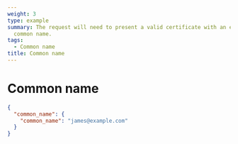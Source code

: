 ```yaml
---
weight: 3
type: example
summary: The request will need to present a valid certificate with an expected
  common name.
tags:
  - Common name
title: Common name
---
```


# Common name

```json
{
  "common_name": {
    "common_name": "james@example.com"
  }
}
```
